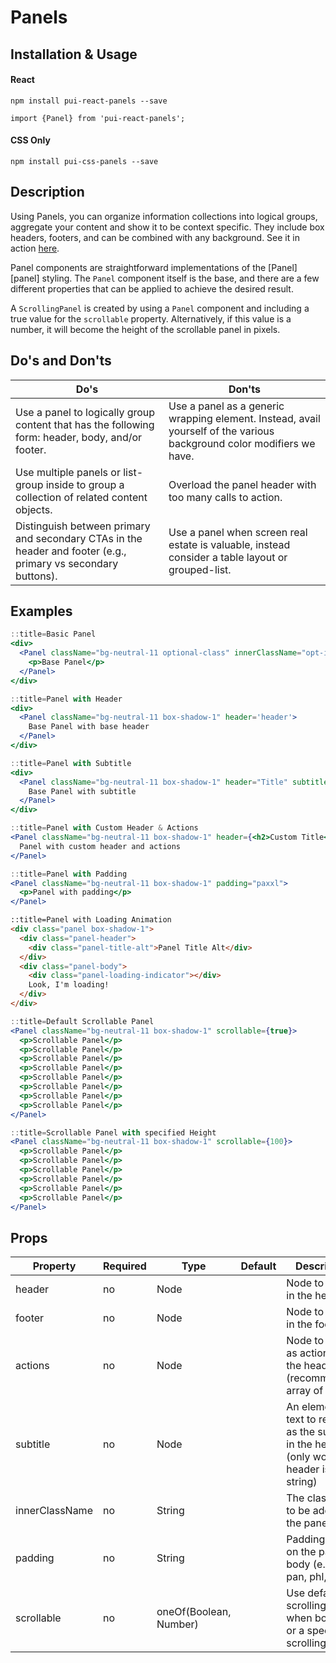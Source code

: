 # Panels

## Installation & Usage

#### React
`npm install pui-react-panels --save`

`import {Panel} from 'pui-react-panels';`

#### CSS Only
`npm install pui-css-panels --save`

## Description

Using Panels, you can organize information collections into logical groups, aggregate your content and show it to be context specific. They include box headers, footers, and can be combined with any background. See it in action [here](https://pui-pivots.cfapps.io/).

Panel components are straightforward implementations of the [Panel][panel] styling. The `Panel` component itself is the base, and there are a few different properties that can be applied to achieve the desired result.

A `ScrollingPanel` is created by using a `Panel` component and including a true value for the `scrollable`
property. Alternatively, if this value is a number, it will become the height of the scrollable panel in pixels.

## Do's and Don'ts
Do's         | Don'ts
-------------|----------
Use a panel to logically group content that has the following form: header, body, and/or footer. | Use a panel as a generic wrapping element. Instead, avail yourself of the various background color modifiers we have.
Use multiple panels or list-group inside to group a collection of related content objects. | Overload the panel header with too many calls to action.
Distinguish between primary and secondary CTAs in the header and footer (e.g., primary vs secondary buttons). | Use a panel when screen real estate is valuable, instead consider a table layout or grouped-list.

## Examples

```jsx
::title=Basic Panel
<div>
  <Panel className="bg-neutral-11 optional-class" innerClassName="opt-inner-class">
    <p>Base Panel</p>
  </Panel>
</div>
```

```jsx
::title=Panel with Header
<div>
  <Panel className="bg-neutral-11 box-shadow-1" header='header'>
    Base Panel with base header
  </Panel>
</div>
```

```jsx
::title=Panel with Subtitle
<div>
  <Panel className="bg-neutral-11 box-shadow-1" header="Title" subtitle="subtitle">
    Base Panel with subtitle
  </Panel>
</div>
```

```jsx
::title=Panel with Custom Header & Actions
<Panel className="bg-neutral-11 box-shadow-1" header={<h2>Custom Title</h2>} actions={<div><button className="btn btn-default mrl">Go</button><button className="btn btn-default-alt">Stop</button></div>}>
  Panel with custom header and actions
</Panel>
```

```jsx
::title=Panel with Padding
<Panel className="bg-neutral-11 box-shadow-1" padding="paxxl">
  <p>Panel with padding</p>
</Panel>
```

```html
::title=Panel with Loading Animation
<div class="panel box-shadow-1">
  <div class="panel-header">
    <div class="panel-title-alt">Panel Title Alt</div>
  </div>
  <div class="panel-body">
    <div class="panel-loading-indicator"></div>
    Look, I'm loading!
  </div>
</div>
```

```jsx
::title=Default Scrollable Panel
<Panel className="bg-neutral-11 box-shadow-1" scrollable={true}>
  <p>Scrollable Panel</p>
  <p>Scrollable Panel</p>
  <p>Scrollable Panel</p>
  <p>Scrollable Panel</p>
  <p>Scrollable Panel</p>
  <p>Scrollable Panel</p>
  <p>Scrollable Panel</p>
  <p>Scrollable Panel</p>
</Panel>
```

```jsx
::title=Scrollable Panel with specified Height
<Panel className="bg-neutral-11 box-shadow-1" scrollable={100}>
  <p>Scrollable Panel</p>
  <p>Scrollable Panel</p>
  <p>Scrollable Panel</p>
  <p>Scrollable Panel</p>
  <p>Scrollable Panel</p>
  <p>Scrollable Panel</p>
</Panel>
```

## Props

Property | Required | Type | Default | Description
---------|----------|------|---------|------------
header         | no | Node                   | | Node to render in the header
footer         | no | Node                   | | Node to render in the footer
actions        | no | Node                   | | Node to render as actions in the header (recommended: array of nodes)
subtitle       | no | Node                   | | An element or text to render as the subtitle in the header (only works if header is a string)
innerClassName | no | String                 | | The className to be added on the panel body
padding        | no | String                 | | Padding to use on the panel body (e.g pam, pan, phl, ptl)
scrollable     | no | oneOf(Boolean, Number) | | Use default scrolling height when boolean or a specified scrolling height
